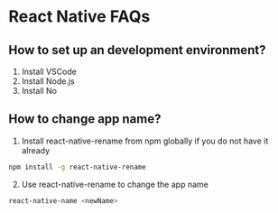 # React Native FAQs
## How to set up an development environment?
1. Install VSCode
2. Install Node.js
3. Install No
## How to change app name?
1. Install react-native-rename from npm globally if you do not have it already
```bash
npm install -g react-native-rename
```
2. Use react-native-rename to change the app name
```bash
react-native-name <newName>
```
